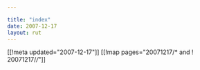 ```yaml
---

title: "index"
date: 2007-12-17
layout: rut
---
```


[[!meta updated="2007-12-17"]]
[[!map pages="20071217/* and ! 20071217/*/*"]]
